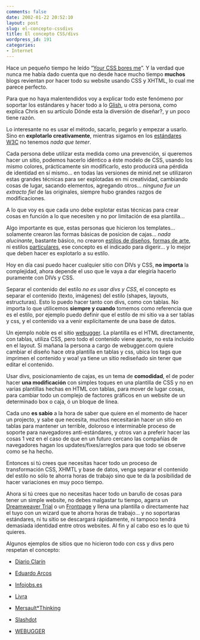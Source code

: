 ```yaml
---
comments: false
date: 2002-01-22 20:52:10
layout: post
slug: el-concepto-cssdivs
title: El concepto CSS/divs
wordpress_id: 191
categories:
- Internet
---
```


Hace un pequeño tiempo he leído “[Your CSS bores me](http://www.chunkysoup.net/opinion/boringcss/)”. Y la verdad que nunca me había dado cuenta que no desde hace mucho tiempo **muchos** blogs revientan por hacer todo su website usando CSS y XHTML, lo cual me parece perfecto.





Para que no haya malentendidos voy a explicar todo este fenómeno por soportar los estándares y hacer todo a lo [Glish](http://www.glish.com), u otra persona, como explica Chris en su artículo Dónde esta la diversión de diseñar?, y un poco tiene razón.





Lo interesante no es usar el método, sacarlo, pegarlo y empezar a usarlo. Sino en **explotarlo creativamente**, mientras sigamos en los [estándares W3C](http://www.w3.org) no tenemos _nada que temer_.





Cada persona debe utilizar esta medida como una prevención, si queremos hacer un sitio, podemos hacerlo idéntico a éste modelo de CSS, usando los mismo colores, prácticamente sin modificarlo, esto producirá una pérdida de identidad en sí mismo… en todas las versiones de minid.net se utilizaron estas grandes técnicas para ser explotadas en mi creatividad, cambiando cosas de lugar, sacando elementos, agregando otros… _ninguna fue un extracto fiel_ de las originales, siempre hubo grandes razgos de modificaciones.





A lo que voy es que cada uno debe explotar estas técnicas para crear cosas en función a lo que necesiten y no por limitación de esa plantilla…





Algo importante es que, estas personas que hicieron los templates… solamente crearon las formas básicas de posicion de cajas… _nada alucinante_, bastante básico, no crearon [estilos de diseños](http://www.eduardoarcos.com), [formas de arte](http://www.jodi.org/), ni estilos [particulares](http://www.k10k.net), ese concepto es el indicado para digerir… y lo mejor que deben hacer es explotarlo a su estilo.





Hoy en día casi puedo hacer cualquier sitio con DIVs y CSS, **no importa** la complejidad, ahora depende el uso que le vaya a dar elegiría hacerlo puramente con DIVs y CSS.





Separar el contenido del estilo _no es usar divs y CSS_, el concepto es separar el contenido (texto, imágenes) del estilo (shapes, layouts, estructuras). Esto lo puedo hacer tanto con divs, como con tablas. No importa lo que utilicemos **siempre y cuando** tomemos como referencia que es el estilo, por ejemplo puedo definir que el estilo de mi sitio va a ser tablas y css, y el contenido va a venir explícitamente de una base de datos.





Un ejemplo noble es el sitio [webugger](http://www.webugger.com). La plantilla es el HTML directamente, con tablas, utiliza CSS, pero todo el contenido viene aparte, no esta incluído en el layout. Si mañana la persona a cargo de webugger.com quiere cambiar el diseño hace otra plantilla en tablas y css, ubica los tags que imprimen el contenido y woa! ya tiene un sitio rediseñado sin tener que editar el contenido.





Usar divs, posicionamiento de cajas, es un tema de **comodidad**, el de poder hacer **una modificación** con simples toques en una plantilla de CSS y no en varias plantillas hechas en HTML con tablas, para mover de lugar cosas, para cambiar todo un complejo de factores gráficos en un website de un determinado box o caja, ó un bloque de línea.





Cada uno **es sabio** a la hora de saber que quiere en el momento de hacer un projecto, y sabe que necesita, muchos necesitarán hacer un sitio en tablas para mantener un terrible, doloroso e interminable proceso de soporte para navegadores anti-estándares, y otros van a preferir hacer las cosas 1 vez en el caso de que en un futuro cercano las compañías de navegadores hagan los updates/fixes/arreglos para que todo se observe como se ha hecho.





Entonces si tú crees que necesitas hacer todo un proceso de transformación CSS, XHMTL y base de datos, venga separar el contenido del estilo no sólo te ahorra horas de trabajo sino que te da la posibilidad de hacer variaciones en muy poco tiempo.





Ahora si tú crees que no necesitas hacer todo un barullo de cosas para tener un simple website, no debes malgastar tu tiempo, agarra un [Dreamweaver Trial](http://www.macromedia.com/software/dreamweaver/) o un [Frontpage](http://www.microsoft.com/frontpage/) y llena una plantilla o directamente haz el tuyo con un wizard que te ahorra horas de trabajo… y no soportaras estándares, ni tu sitio se descargará rápidamente, ni tampoco tendrá demasiada identidad entre otros websites. Al fin y al cabo eso es lo que tú quieres.





Algunos ejemplos de sitios que no hicieron todo con css y divs pero respetan el concepto:





  


  * [Diario Clarín](http://www.clarin.com)


  * [Eduardo Arcos](http://www.eduardoarcos.com/)


  * [Infojobs.es](http://www.Infojobs.es)


  * [Livra](http://www.livra.com)


  * [Mersault*Thinking](http://www.mersault.com/thinking/)


  * [Slashdot](http://www.slashdot.org)


  * [WEBUGGER](http://www.webugger.com/)




 
